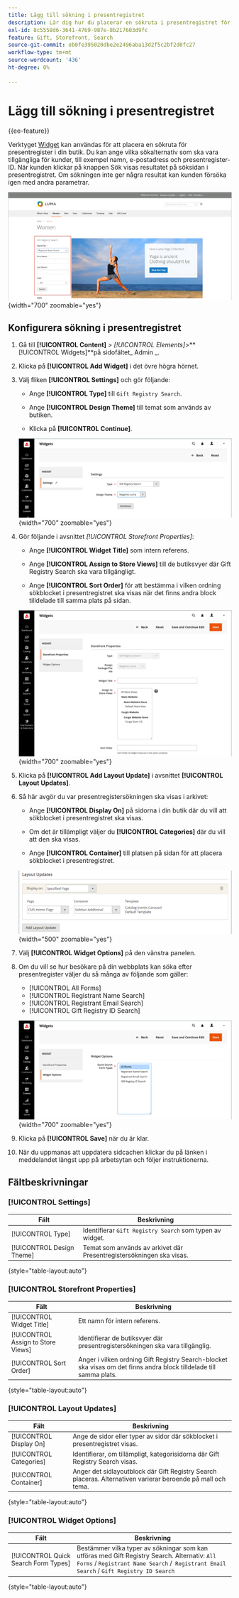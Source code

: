 ```yaml
---
title: Lägg till sökning i presentregistret
description: Lär dig hur du placerar en sökruta i presentregistret för att hjälpa besökare att köpa produkter från kundregister.
exl-id: 8c5558d6-3641-4769-987e-8b217603d9fc
feature: Gift, Storefront, Search
source-git-commit: eb0fe395020dbe2e2496aba13d2f5c2bf2d0fc27
workflow-type: tm+mt
source-wordcount: '436'
ht-degree: 0%

---
```


# Lägg till sökning i presentregistret

{{ee-feature}}

Verktyget [Widget](../content-design/widgets.md) kan användas för att placera en sökruta för presentregister i din butik. Du kan ange vilka sökalternativ som ska vara tillgängliga för kunder, till exempel namn, e-postadress och presentregister-ID. När kunden klickar på knappen Sök visas resultatet på söksidan i presentregistret. Om sökningen inte ger några resultat kan kunden försöka igen med andra parametrar.

![Exempelarkiv - sökning i presentregistret](./assets/storefront-gift-registry-search.png){width="700" zoomable="yes"}

## Konfigurera sökning i presentregistret

1. Gå till **[!UICONTROL Content]** > _[!UICONTROL Elements]_>**[!UICONTROL Widgets]**på sidofältet_ Admin _.

1. Klicka på **[!UICONTROL Add Widget]** i det övre högra hörnet.

1. Välj fliken **[!UICONTROL Settings]** och gör följande:

   - Ange **[!UICONTROL Type]** till `Gift Registry Search`.

   - Ange **[!UICONTROL Design Theme]** till temat som används av butiken.

   - Klicka på **[!UICONTROL Continue]**.

   ![Presentregister - sökinställningar](./assets/widget-gift-registry-search-settings.png){width="700" zoomable="yes"}

1. Gör följande i avsnittet _[!UICONTROL Storefront Properties]_:

   - Ange **[!UICONTROL Widget Title]** som intern referens.

   - Ange **[!UICONTROL Assign to Store Views]** till de butiksvyer där Gift Registry Search ska vara tillgängligt.

   - Ange **[!UICONTROL Sort Order]** för att bestämma i vilken ordning sökblocket i presentregistret ska visas när det finns andra block tilldelade till samma plats på sidan.

   ![Presentregister - butiksegenskaper](./assets/widget-gift-registry-search-storefront-properties.png){width="700" zoomable="yes"}

1. Klicka på **[!UICONTROL Add Layout Update]** i avsnittet **[!UICONTROL Layout Updates]**.

1. Så här avgör du var presentregistersökningen ska visas i arkivet:

   - Ange **[!UICONTROL Display On]** på sidorna i din butik där du vill att sökblocket i presentregistret ska visas.

   - Om det är tillämpligt väljer du **[!UICONTROL Categories]** där du vill att den ska visas.

   - Ange **[!UICONTROL Container]** till platsen på sidan för att placera sökblocket i presentregistret.

   ![Presentregister - layoutuppdateringar](./assets/widget-gift-registry-search-layout-updates.png){width="500" zoomable="yes"}

1. Välj **[!UICONTROL Widget Options]** på den vänstra panelen.

1. Om du vill se hur besökare på din webbplats kan söka efter presentregister väljer du så många av följande som gäller:

   - [!UICONTROL All Forms]
   - [!UICONTROL Registrant Name Search]
   - [!UICONTROL Registrant Email Search]
   - [!UICONTROL Gift Registry ID Search]

   ![Presentregister - widgetalternativ](./assets/widget-gift-registry-search-widget-options.png){width="700" zoomable="yes"}

1. Klicka på **[!UICONTROL Save]** när du är klar.

1. När du uppmanas att uppdatera sidcachen klickar du på länken i meddelandet längst upp på arbetsytan och följer instruktionerna.

## Fältbeskrivningar

### [!UICONTROL Settings]

| Fält | Beskrivning |
|--- |--- |
| [!UICONTROL Type] | Identifierar `Gift Registry Search` som typen av widget. |
| [!UICONTROL Design Theme] | Temat som används av arkivet där Presentregistersökningen ska visas. |

{style="table-layout:auto"}

### [!UICONTROL Storefront Properties]

| Fält | Beskrivning |
|--- |--- |
| [!UICONTROL Widget Title] | Ett namn för intern referens. |
| [!UICONTROL Assign to Store Views] | Identifierar de butiksvyer där presentregistersökningen ska vara tillgänglig. |
| [!UICONTROL Sort Order] | Anger i vilken ordning Gift Registry Search-blocket ska visas om det finns andra block tilldelade till samma plats. |

{style="table-layout:auto"}

### [!UICONTROL Layout Updates]

| Fält | Beskrivning |
|--- |--- |
| [!UICONTROL Display On] | Ange de sidor eller typer av sidor där sökblocket i presentregistret visas. |
| [!UICONTROL Categories] | Identifierar, om tillämpligt, kategorisidorna där Gift Registry Search visas. |
| [!UICONTROL Container] | Anger det sidlayoutblock där Gift Registry Search placeras. Alternativen varierar beroende på mall och tema. |

{style="table-layout:auto"}

### [!UICONTROL Widget Options]

| Fält | Beskrivning |
|--- |--- |
| [!UICONTROL Quick Search Form Types] | Bestämmer vilka typer av sökningar som kan utföras med Gift Registry Search. Alternativ: `All Forms` / `Registrant Name Search` /` Registrant Email Search` / `Gift Registry ID Search` |

{style="table-layout:auto"}
